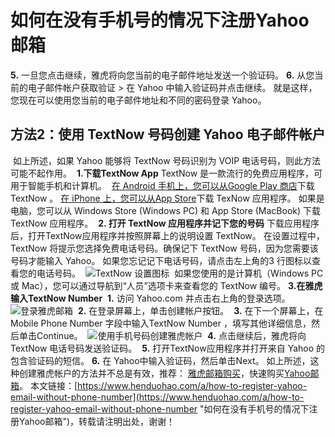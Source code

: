 # 如何在没有手机号的情况下注册Yahoo邮箱
**5.** 一旦您点击继续，雅虎将向您当前的电子邮件地址发送一个验证码。
​
**6.** 从您当前的电子邮件帐户获取验证 > 在 Yahoo 中输入验证码并点击继续。
​
就是这样，您现在可以使用您当前的电子邮件地址和不同的密码登录 Yahoo。
​
## 方法2：使用 TextNow 号码创建 Yahoo 电子邮件帐户
​
如上所述，如果 Yahoo 能够将 TextNow 号码识别为 VOIP 电话号码，则此方法可能不起作用。
​
**1.下载TextNow App**
​
TextNow 是一款流行的免费应用程序，可用于智能手机和计算机。
​
[在 Android 手机上，您可以从Google Play 商店](https://play.google.com/store/apps/details?id=com.enflick.android.TextNow&hl=en)下载 TextNow 。 [在 iPhone 上，您可以从App Store](https://apps.apple.com/ca/app/textnow-call-text-unlimited/id314716233)下载 TexNow 应用程序。
​
如果是电脑，您可以从 Windows Store (Windows PC) 和 App Store (MacBook) 下载 TextNow 应用程序。
​
**2. 打开 TextNow 应用程序并记下您的号码**
​
下载应用程序后，打开TextNow应用程序并按照屏幕上的说明设置 TextNow。
​
在设置过程中，TextNow 将提示您选择免费电话号码。确保记下 TextNow 号码，因为您需要该号码才能输入 Yahoo。
​
如果您忘记记下电话号码，请点击左上角的3 行图标以查看您的电话号码。
​
![TextNow 设置图标](https://p3-juejin.byteimg.com/tos-cn-i-k3u1fbpfcp/eb0d1c6cb1b8408d9ad4ad05fd31f6ca~tplv-k3u1fbpfcp-zoom-1.image)
​
如果您使用的是计算机（Windows PC 或 Mac），您可以通过导航到“人员”选项卡来查看您的 TextNow 编号。
​
**3.在雅虎输入TextNow Number**
​
**1.** 访问 Yahoo.com 并点击右上角的登录选项。
​
![登录雅虎邮箱](https://p3-juejin.byteimg.com/tos-cn-i-k3u1fbpfcp/4185f6e743e74f56a838aadbca6ee145~tplv-k3u1fbpfcp-zoom-1.image)
​
**2.** 在登录屏幕上，单击创建帐户按钮。
​
**3.** 在下一个屏幕上，在 Mobile Phone Number 字段中输入TextNow Number ，填写其他详细信息，然后单击Continue。
​
![使用手机号码创建雅虎帐户](https://p3-juejin.byteimg.com/tos-cn-i-k3u1fbpfcp/180a668f0c5f4e7c89badf94a5391d7e~tplv-k3u1fbpfcp-zoom-1.image)
​
**4.** 点击继续后，雅虎将向 TextNow 电话号码发送验证码。
​
**5.** 打开TextNow应用程序并打开来自 Yahoo 的包含验证码的短信。
​
**6.** 在 Yahoo中输入验证码，然后单击Next。
​
如上所述，这种创建雅虎帐户的方法并不总是有效，推荐： [雅虎邮箱购买](https://www.henduohao.com/tag/buy-yahoo-email "Yahoo邮箱购买 雅虎邮箱购买 邮箱购买")，快速购买[Yahoo邮箱](https://www.henduohao.com/product/1052.html)。
​
本文链接：[https://www.henduohao.com/a/how-to-register-yahoo-email-without-phone-number](https://www.henduohao.com/a/how-to-register-yahoo-email-without-phone-number "如何在没有手机号的情况下注册Yahoo邮箱")，转载请注明出处，谢谢！
